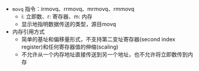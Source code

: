 - `movq` 指令：irmovq、rrmovq、mrmovq、rmmovq
  - i: 立即数、r: 寄存器、m: 内存
  - 显示地指明数据传送的类型，源目movq
- 内存引用方式
  - 简单的基址和偏移量形式，不支持第二变址寄存器(second index register)和任何寄存器值的伸缩(scaling)
  - 不允许从一个内存地址直接传送到另一个地址，也不允许将立即数传到内存
